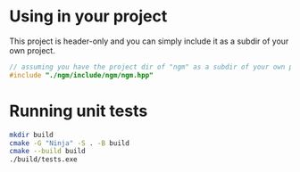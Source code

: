 # Using in your project

This project is header-only and you can simply include it as a subdir of your
own project.

```c++
// assuming you have the project dir of "ngm" as a subdir of your own project
#include "./ngm/include/ngm/ngm.hpp"
```

# Running unit tests

```sh
mkdir build
cmake -G "Ninja" -S . -B build
cmake --build build
./build/tests.exe
```